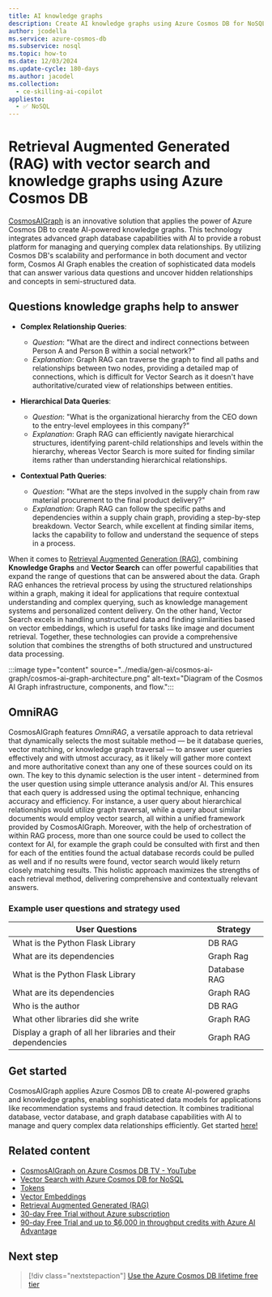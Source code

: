```yaml
---
title: AI knowledge graphs
description: Create AI knowledge graphs using Azure Cosmos DB for NoSQL to allow AI apps to manage and query complex data relationships.
author: jcodella
ms.service: azure-cosmos-db
ms.subservice: nosql
ms.topic: how-to
ms.date: 12/03/2024
ms.update-cycle: 180-days
ms.author: jacodel
ms.collection:
  - ce-skilling-ai-copilot
appliesto:
  - ✅ NoSQL
---
```


# Retrieval Augmented Generated (RAG) with vector search and knowledge graphs using Azure Cosmos DB

[CosmosAIGraph](https://aka.ms/cosmosaigraph) is an innovative solution that applies the power of Azure Cosmos DB to create AI-powered knowledge graphs. This technology integrates advanced graph database capabilities with AI to provide a robust platform for managing and querying complex data relationships. By utilizing Cosmos DB's scalability and performance in both document and vector form, Cosmos AI Graph enables the creation of sophisticated data models that can answer various data questions and uncover hidden relationships and concepts in semi-structured data.

## Questions knowledge graphs help to answer

- **Complex Relationship Queries**:
  - *Question*: "What are the direct and indirect connections between Person A and Person B within a social network?"
  - *Explanation*: Graph RAG can traverse the graph to find all paths and relationships between two nodes, providing a detailed map of connections, which is difficult for Vector Search as it doesn't have authoritative/curated view of relationships between entities.

- **Hierarchical Data Queries**:
  - *Question*: "What is the organizational hierarchy from the CEO down to the entry-level employees in this company?"
  - *Explanation*: Graph RAG can efficiently navigate hierarchical structures, identifying parent-child relationships and levels within the hierarchy, whereas Vector Search is more suited for finding similar items rather than understanding hierarchical relationships.

- **Contextual Path Queries**:
  - *Question*: "What are the steps involved in the supply chain from raw material procurement to the final product delivery?"
  - *Explanation*: Graph RAG can follow the specific paths and dependencies within a supply chain graph, providing a step-by-step breakdown. Vector Search, while excellent at finding similar items, lacks the capability to follow and understand the sequence of steps in a process.

When it comes to [Retrieval Augmented Generation (RAG)](rag.md), combining **Knowledge Graphs** and **Vector Search** can offer powerful capabilities that expand the range of questions that can be answered about the data. Graph RAG enhances the retrieval process by using the structured relationships within a graph, making it ideal for applications that require contextual understanding and complex querying, such as knowledge management systems and personalized content delivery. On the other hand, Vector Search excels in handling unstructured data and finding similarities based on vector embeddings, which is useful for tasks like image and document retrieval. Together, these technologies can provide a comprehensive solution that combines the strengths of both structured and unstructured data processing.

:::image type="content" source="../media/gen-ai/cosmos-ai-graph/cosmos-ai-graph-architecture.png" alt-text="Diagram of the Cosmos AI Graph infrastructure, components, and flow.":::

## OmniRAG

CosmosAIGraph features *OmniRAG*, a versatile approach to data retrieval that dynamically selects the most suitable method — be it database queries, vector matching, or knowledge graph traversal — to answer user queries effectively and with utmost accuracy, as it likely will gather more context and more authoritative conext than any one of these sources could on its own. The key to this dynamic selection is the user intent - determined from the user question using simple utterance analysis and/or AI. This ensures that each query is addressed using the optimal technique, enhancing accuracy and efficiency. For instance, a user query about hierarchical relationships would utilize graph traversal, while a query about similar documents would employ vector search, all within a unified framework provided by CosmosAIGraph. Moreover, with the help of orchestration of within RAG process, more than one source could be used to collect the context for AI, for example the graph could be consulted with first and then for each of the entities found the actual database records could be pulled as well and if no results were found, vector search would likely return closely matching results. This holistic approach maximizes the strengths of each retrieval method, delivering comprehensive and contextually relevant answers.

### Example user questions and strategy used

| User Questions | Strategy |
| --- | --- |
| What is the Python Flask Library | DB RAG |
| What are its dependencies | Graph Rag |
| What is the Python Flask Library | Database RAG |
| What are its dependencies | Graph RAG |
| Who is the author | DB RAG |
| What other libraries did she write | Graph RAG |
| Display a graph of all her libraries and their dependencies | Graph RAG |

## Get started

CosmosAIGraph applies Azure Cosmos DB to create AI-powered graphs and knowledge graphs, enabling sophisticated data models for applications like recommendation systems and fraud detection. It combines traditional database, vector database, and graph database capabilities with AI to manage and query complex data relationships efficiently. Get started [here!](https://aka.ms/cosmosaigraph)

## Related content

- [CosmosAIGraph on Azure Cosmos DB TV - YouTube](https://www.youtube.com/watch?v=0alvRmEgIpQ)
- [Vector Search with Azure Cosmos DB for NoSQL](vector-search-overview.md)
- [Tokens](tokens.md)
- [Vector Embeddings](vector-embeddings.md)
- [Retrieval Augmented Generated (RAG)](rag.md)
- [30-day Free Trial without Azure subscription](https://azure.microsoft.com/try/cosmosdb/)
- [90-day Free Trial and up to $6,000 in throughput credits with Azure AI Advantage](../ai-advantage.md)

## Next step

> [!div class="nextstepaction"]
> [Use the Azure Cosmos DB lifetime free tier](../free-tier.md)
